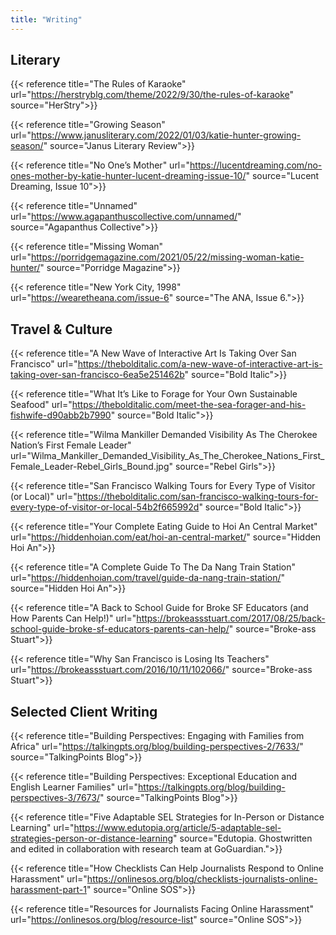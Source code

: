 ```yaml
---
title: "Writing"
---
```


## Literary

{{< reference title="The Rules of Karaoke" url="https://herstryblg.com/theme/2022/9/30/the-rules-of-karaoke" source="HerStry">}}

{{< reference title="Growing Season" url="https://www.janusliterary.com/2022/01/03/katie-hunter-growing-season/" source="Janus Literary Review">}}

{{< reference title="No One’s Mother" url="https://lucentdreaming.com/no-ones-mother-by-katie-hunter-lucent-dreaming-issue-10/" source="Lucent Dreaming, Issue 10">}}

{{< reference title="Unnamed" url="https://www.agapanthuscollective.com/unnamed/" source="Agapanthus Collective">}}

{{< reference title="Missing Woman" url="https://porridgemagazine.com/2021/05/22/missing-woman-katie-hunter/" source="Porridge Magazine">}}

{{< reference title="New York City, 1998" url="https://wearetheana.com/issue-6" source="The ANA, Issue 6.">}}

## Travel & Culture

{{< reference title="A New Wave of Interactive Art Is Taking Over San Francisco" url="https://thebolditalic.com/a-new-wave-of-interactive-art-is-taking-over-san-francisco-6ea5e251462b" source="Bold Italic">}}

{{< reference title="What It’s Like to Forage for Your Own Sustainable Seafood" url="https://thebolditalic.com/meet-the-sea-forager-and-his-fishwife-d90abb2b7990" source="Bold Italic">}}

{{< reference title="Wilma Mankiller Demanded Visibility As The Cherokee Nation’s First Female Leader" url="Wilma_Mankiller_Demanded_Visibility_As_The_Cherokee_Nations_First_Female_Leader-Rebel_Girls_Bound.jpg" source="Rebel Girls">}}

{{< reference title="San Francisco Walking Tours for Every Type of Visitor (or Local)" url="https://thebolditalic.com/san-francisco-walking-tours-for-every-type-of-visitor-or-local-54b2f665992d" source="Bold Italic">}}

{{< reference title="Your Complete Eating Guide to Hoi An Central Market" url="https://hiddenhoian.com/eat/hoi-an-central-market/" source="Hidden Hoi An">}}

{{< reference title="A Complete Guide To The Da Nang Train Station" url="https://hiddenhoian.com/travel/guide-da-nang-train-station/" source="Hidden Hoi An">}}

{{< reference title="A Back to School Guide for Broke SF Educators (and How Parents Can Help!)" url="https://brokeassstuart.com/2017/08/25/back-school-guide-broke-sf-educators-parents-can-help/" source="Broke-ass Stuart">}}

{{< reference title="Why San Francisco is Losing Its Teachers" url="https://brokeassstuart.com/2016/10/11/102066/" source="Broke-ass Stuart">}}

## Selected Client Writing

{{< reference title="Building Perspectives: Engaging with Families from Africa" url="https://talkingpts.org/blog/building-perspectives-2/7633/" source="TalkingPoints Blog">}}

{{< reference title="Building Perspectives: Exceptional Education and English Learner Families" url="https://talkingpts.org/blog/building-perspectives-3/7673/" source="TalkingPoints Blog">}}

{{< reference title="Five Adaptable SEL Strategies for In-Person or Distance Learning" url="https://www.edutopia.org/article/5-adaptable-sel-strategies-person-or-distance-learning" source="Edutopia. Ghostwritten and edited in collaboration with research team at GoGuardian.">}}

{{< reference title="How Checklists Can Help Journalists Respond to Online Harassment" url="https://onlinesos.org/blog/checklists-journalists-online-harassment-part-1" source="Online SOS">}}

{{< reference title="Resources for Journalists Facing Online Harassment" url="https://onlinesos.org/blog/resource-list" source="Online SOS">}}

<!--
{{< reference title="" url="" source="">}}
{{< reference title="" url="" source="">}}
-->